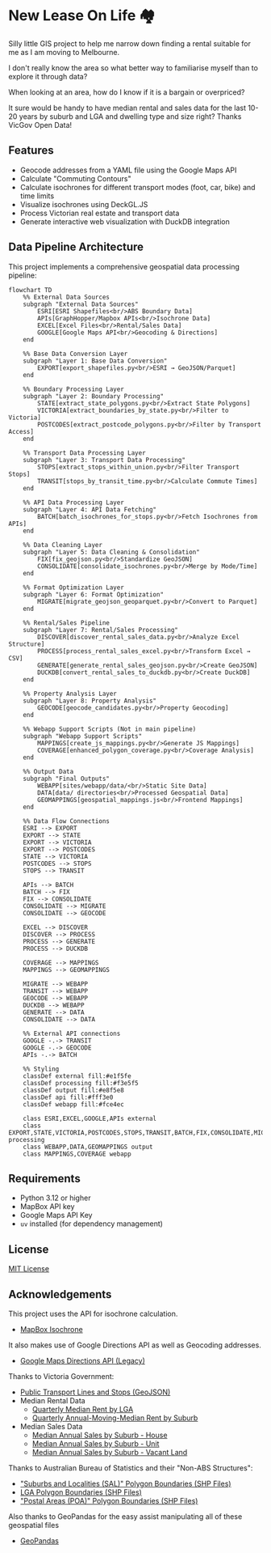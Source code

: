 # New Lease On Life 🏘️

Silly little GIS project to help me narrow down finding a rental suitable for me as I am moving to Melbourne.

I don't really know the area so what better way to familiarise myself than to explore it through data?

When looking at an area, how do I know if it is a bargain or overpriced? 

It sure would be handy to have median rental and sales data for the last 10-20 years by suburb and LGA and dwelling type and size right? Thanks VicGov Open Data!

## Features

- Geocode addresses from a YAML file using the Google Maps API
- Calculate "Commuting Contours"
- Calculate isochrones for different transport modes (foot, car, bike) and time limits
- Visualize isochrones using DeckGL.JS
- Process Victorian real estate and transport data
- Generate interactive web visualization with DuckDB integration

## Data Pipeline Architecture

This project implements a comprehensive geospatial data processing pipeline:

```mermaid
flowchart TD
    %% External Data Sources
    subgraph "External Data Sources"
        ESRI[ESRI Shapefiles<br/>ABS Boundary Data]
        APIs[GraphHopper/Mapbox APIs<br/>Isochrone Data]
        EXCEL[Excel Files<br/>Rental/Sales Data]
        GOOGLE[Google Maps API<br/>Geocoding & Directions]
    end

    %% Base Data Conversion Layer
    subgraph "Layer 1: Base Data Conversion"
        EXPORT[export_shapefiles.py<br/>ESRI → GeoJSON/Parquet]
    end

    %% Boundary Processing Layer
    subgraph "Layer 2: Boundary Processing"
        STATE[extract_state_polygons.py<br/>Extract State Polygons]
        VICTORIA[extract_boundaries_by_state.py<br/>Filter to Victoria]
        POSTCODES[extract_postcode_polygons.py<br/>Filter by Transport Access]
    end

    %% Transport Data Processing Layer
    subgraph "Layer 3: Transport Data Processing"
        STOPS[extract_stops_within_union.py<br/>Filter Transport Stops]
        TRANSIT[stops_by_transit_time.py<br/>Calculate Commute Times]
    end

    %% API Data Processing Layer
    subgraph "Layer 4: API Data Fetching"
        BATCH[batch_isochrones_for_stops.py<br/>Fetch Isochrones from APIs]
    end

    %% Data Cleaning Layer
    subgraph "Layer 5: Data Cleaning & Consolidation"
        FIX[fix_geojson.py<br/>Standardize GeoJSON]
        CONSOLIDATE[consolidate_isochrones.py<br/>Merge by Mode/Time]
    end

    %% Format Optimization Layer
    subgraph "Layer 6: Format Optimization"
        MIGRATE[migrate_geojson_geoparquet.py<br/>Convert to Parquet]
    end

    %% Rental/Sales Pipeline
    subgraph "Layer 7: Rental/Sales Processing"
        DISCOVER[discover_rental_sales_data.py<br/>Analyze Excel Structure]
        PROCESS[process_rental_sales_excel.py<br/>Transform Excel → CSV]
        GENERATE[generate_rental_sales_geojson.py<br/>Create GeoJSON]
        DUCKDB[convert_rental_sales_to_duckdb.py<br/>Create DuckDB]
    end

    %% Property Analysis Layer
    subgraph "Layer 8: Property Analysis"
        GEOCODE[geocode_candidates.py<br/>Property Geocoding]
    end

    %% Webapp Support Scripts (Not in main pipeline)
    subgraph "Webapp Support Scripts"
        MAPPINGS[create_js_mappings.py<br/>Generate JS Mappings]
        COVERAGE[enhanced_polygon_coverage.py<br/>Coverage Analysis]
    end

    %% Output Data
    subgraph "Final Outputs"
        WEBAPP[sites/webapp/data/<br/>Static Site Data]
        DATA[data/ directories<br/>Processed Geospatial Data]
        GEOMAPPINGS[geospatial_mappings.js<br/>Frontend Mappings]
    end

    %% Data Flow Connections
    ESRI --> EXPORT
    EXPORT --> STATE
    EXPORT --> VICTORIA
    EXPORT --> POSTCODES
    STATE --> VICTORIA
    POSTCODES --> STOPS
    STOPS --> TRANSIT

    APIs --> BATCH
    BATCH --> FIX
    FIX --> CONSOLIDATE
    CONSOLIDATE --> MIGRATE
    CONSOLIDATE --> GEOCODE

    EXCEL --> DISCOVER
    DISCOVER --> PROCESS
    PROCESS --> GENERATE
    PROCESS --> DUCKDB

    COVERAGE --> MAPPINGS
    MAPPINGS --> GEOMAPPINGS

    MIGRATE --> WEBAPP
    TRANSIT --> WEBAPP
    GEOCODE --> WEBAPP
    DUCKDB --> WEBAPP
    GENERATE --> DATA
    CONSOLIDATE --> DATA

    %% External API connections
    GOOGLE -.-> TRANSIT
    GOOGLE -.-> GEOCODE
    APIs -.-> BATCH

    %% Styling
    classDef external fill:#e1f5fe
    classDef processing fill:#f3e5f5
    classDef output fill:#e8f5e8
    classDef api fill:#fff3e0
    classDef webapp fill:#fce4ec

    class ESRI,EXCEL,GOOGLE,APIs external
    class EXPORT,STATE,VICTORIA,POSTCODES,STOPS,TRANSIT,BATCH,FIX,CONSOLIDATE,MIGRATE,DISCOVER,PROCESS,GENERATE,DUCKDB,GEOCODE processing
    class WEBAPP,DATA,GEOMAPPINGS output
    class MAPPINGS,COVERAGE webapp
```

## Requirements

- Python 3.12 or higher
- MapBox API key
- Google Maps API Key
- `uv` installed (for dependency management)

## License

[MIT License](LICENSE)

## Acknowledgements

This project uses the API for isochrone calculation.

- [MapBox Isochrone](https://docs.mapbox.com/api/navigation/isochrone/)

It also makes use of Google Directions API as well as Geocoding addresses.

- [Google Maps Directions API (Legacy)](https://developers.google.com/maps/documentation/directions)

Thanks to Victoria Government:

- [Public Transport Lines and Stops (GeoJSON)](https://discover.data.vic.gov.au/dataset/public-transport-lines-and-stops)
- Median Rental Data
    - [Quarterly Median Rent by LGA](https://discover.data.vic.gov.au/dataset/rental-report-quarterly-quarterly-median-rents-by-lga)
    - [Quarterly Annual-Moving-Median Rent by Suburb](https://discover.data.vic.gov.au/dataset/rental-report-quarterly-moving-annual-rents-by-suburb)
- Median Sales Data
    - [Median Annual Sales by Suburb - House](https://discover.data.vic.gov.au/dataset/victorian-property-sales-report-median-house-by-suburb-time-series)
    - [Median Annual Sales by Suburb - Unit](https://discover.data.vic.gov.au/dataset/victorian-property-sales-report-median-unit-by-suburb-time-series)
    - [Median Annual Sales by Suburb - Vacant Land](https://discover.data.vic.gov.au/dataset/victorian-property-sales-report-median-vacant-land-by-suburb-time-series)

Thanks to Australian Bureau of Statistics and their "Non-ABS Structures":

- ["Suburbs and Localities (SAL)" Polygon Boundaries (SHP Files)](https://www.abs.gov.au/statistics/standards/australian-statistical-geography-standard-asgs-edition-3/jul2021-jun2026/access-and-downloads/digital-boundary-files)
- [LGA Polygon Boundaries (SHP Files)](https://www.abs.gov.au/statistics/standards/australian-statistical-geography-standard-asgs-edition-3/jul2021-jun2026/access-and-downloads/digital-boundary-files)
- ["Postal Areas (POA)" Polygon Boundaries (SHP Files)](https://www.abs.gov.au/statistics/standards/australian-statistical-geography-standard-asgs-edition-3/jul2021-jun2026/access-and-downloads/digital-boundary-files)

Also thanks to GeoPandas for the easy assist manipulating all of these geospatial files

- [GeoPandas](https://geopandas.org/en/stable/)


